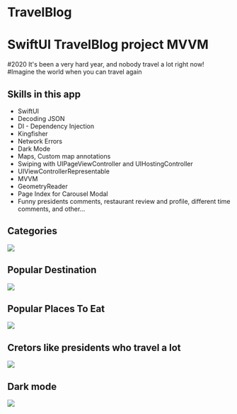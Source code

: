 # TravelBlog


# SwiftUI TravelBlog project MVVM 
#2020 It's been a very hard year, and nobody travel a lot right now!
#Imagine the world when you can travel again 

## Skills in this app 
* SwiftUI 
* Decoding JSON 
* DI - Dependency Injection 
* Kingfisher 
* Network Errors
* Dark Mode
* Maps, Custom map annotations
* Swiping with UIPageViewController and UIHostingController
* UIViewControllerRepresentable
* MVVM
* GeometryReader
* Page Index for Carousel Modal
* Funny presidents comments, restaurant review and profile, different time comments, and other...


## Categories
![](https://media.giphy.com/media/8wEWCmDsQ9tiladdFo/giphy.gif)
## Popular Destination
![](https://media.giphy.com/media/gh2kHiK6gfu2n8oPSv/giphy.gif)
## Popular Places To Eat
![](https://media.giphy.com/media/SlQbmSs88N8hQnKOnh/giphy.gif)
## Cretors like presidents who travel a lot 
![](https://media.giphy.com/media/HJCeDMt4DL1ClYNbmb/giphy.gif)
## Dark mode
![](https://media.giphy.com/media/XZdlKAzfpY5wzRYa23/giphy.gif)
